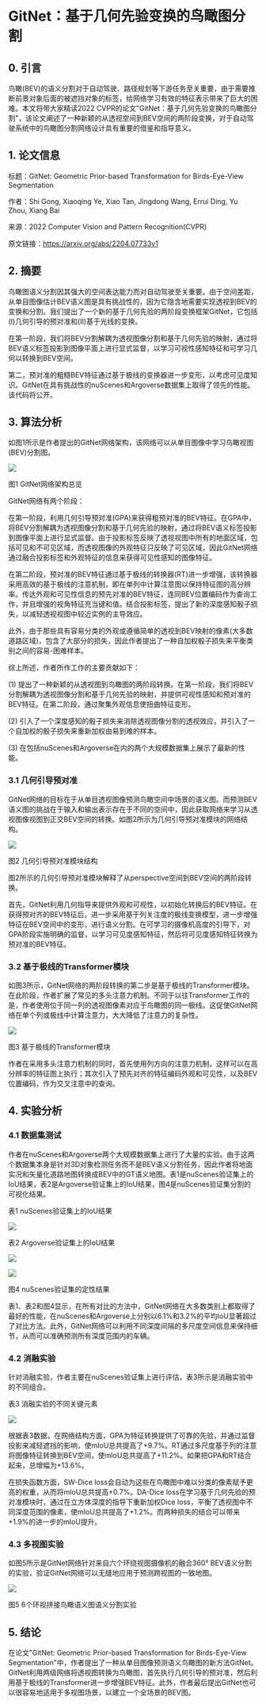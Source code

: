 # GitNet：基于几何先验变换的鸟瞰图分割

## 0. 引言

鸟瞰(BEV)的语义分割对于自动驾驶、路径规划等下游任务至关重要，由于需要推断前景对象后面的被遮挡对象的标签，给网络学习有效的特征表示带来了巨大的困难。本文将带大家精读2022 CVPR的论文"GitNet：基于几何先验变换的鸟瞰图分割"，该论文阐述了一种新颖的从透视空间到BEV空间的两阶段变换，对于自动驾驶系统中的鸟瞰图分割网络设计具有重要的借鉴和指导意义。

## 1. 论文信息

标题：GitNet: Geometric Prior-based Transformation for Birds-Eye-View Segmentation

作者：Shi Gong, Xiaoqing Ye, Xiao Tan, Jingdong Wang, Errui Ding, Yu Zhou, Xiang Bai

来源：2022 Computer Vision and Pattern Recognition(CVPR)

原文链接：https://arxiv.org/abs/2204.07733v1

## 2. 摘要

鸟瞰图语义分割因其强大的空间表达能力而对自动驾驶至关重要。由于空间差距，从单目图像估计BEV语义图是具有挑战性的，因为它隐含地需要实现透视到BEV的变换和分割。我们提出了一个新的基于几何先验的两阶段变换框架GitNet，它包括(I)几何引导的预对准和(II)基于光线的变换。

在第一阶段，我们将BEV分割解耦为透视图像分割和基于几何先验的映射，通过将BEV语义标签投影到图像平面上进行显式监督，以学习可视性感知特征和可学习几何以转换到BEV空间。

第二，预对准的粗糙BEV特征通过基于极线的变换器进一步变形，以考虑可见度知识。GitNet在具有挑战性的nuScenes和Argoverse数据集上取得了领先的性能。该代码将公开。

## 3. 算法分析

如图1所示是作者提出的GitNet网络架构，该网络可以从单目图像中学习鸟瞰视图(BEV)分割图。

![](https://img-blog.csdnimg.cn/3a30fa8e4afb47a8961aa2ac0ebc4bfd.png)

图1 GitNet网络架构总览

GitNet网络有两个阶段：

在第一阶段，利用几何引导预对准(GPA)来获得粗预对准的BEV特征。在GPA中，将BEV分割解耦为透视图像分割和基于几何先验的映射，通过将BEV语义标签投影到图像平面上进行显式监督。由于投影标签反映了透视视图中所有的地面区域，包括可见和不可见区域，而透视图像的外观特征只反映了可见区域，因此GitNet网络通过融合投影标签和外观特征的信息来获得可见性感知的图像特征。

在第二阶段，预对准的BEV特征通过基于极线的转换器(RT)进一步增强，该转换器采用高效的基于极线的注意机制，即在单列中计算注意图以保持特征图的高分辨率。传达外观和可见性信息的预先对准的BEV特征，连同BEV位置编码作为查询工作，并且增强的视角特征充当键和值。结合投影标签，提出了新的深度感知骰子损失，以减轻透视视图中较近实例的主导效应。

此外，由于那些具有容易分类的外观或遵循简单的透视到BEV映射的像素(大多数道路区域)，包含了大部分的损失，因此作者提出了一种自加权骰子损失来平衡类别之间的容易-困难样本。

综上所述，作者所作工作的主要贡献如下：

\(1\) 提出了一种新颖的从透视图到鸟瞰图的两阶段转换。在第一阶段，我们将BEV分割解耦为透视图像分割和基于几何先验的映射，并提供可视性感知和预对准的BEV特征。在第二阶段，通过聚集外观信息使扭曲特征变形。

\(2\) 引入了一个深度感知的骰子损失来消除透视图像分割的透视效应，并引入了一个自加权的骰子损失来重新加权由易到难的样本。

\(3\) 在包括nuScenes和Argoverse在内的两个大规模数据集上展示了最新的性能。

### 3.1 几何引导预对准

GitNet网络的目标在于从单目透视图像预测鸟瞰空间中场景的语义图。而预测BEV语义图的挑战在于输入和输出表示存在于不同的空间中，因此获取网络来学习从透视图像视图到正交BEV空间的转换。如图2所示为几何引导预对准模块的网络结构。

![](https://img-blog.csdnimg.cn/0c8e697837f849ad868029cda1e66246.png)

图2 几何引导预对准模块结构

图2所示的几何引导预对准模块解释了从perspective空间到BEV空间的两阶段转换。

首先，GitNet利用几何指导来提供外观和可视性，以初始化转换后的BEV特征。在获得预对齐的BEV特征后，进一步采用基于列关注度的极线变换模型，进一步增强特征在BEV空间中的变形，进行语义分割。在可学习的摄像机高度的引导下，对GPA阶段实施明确的监督，以学习可见度感知特征，然后将可见度感知特征转换为预对准的BEV特征。

### 3.2 基于极线的Transformer模块

如图3所示，GitNet网络的两阶段转换的第二步是基于极线的Transformer模块。在此阶段，作者扩展了常见的多头注意力机制。不同于以往Transformer工作的是，作者使用位于同一列的透视图像素对应于鸟瞰图的同一极线。这促使GitNet网络在单个列或极线中计算注意力，大大降低了注意力的复杂性。

![](https://img-blog.csdnimg.cn/91928ec992254d0a8ee298a009750a4c.png)

图3 基于极线的Transformer模块

作者在采用多头注意力机制的同时，首先使用列方向的注意力机制，这样可以在高分辨率的特征图上执行；其次引入了预先对齐的特征编码外观和可见性，以及BEV位置编码，作为交叉注意中的查询。

## 4. 实验分析

### 4.1 数据集测试

作者在nuScenes和Argoverse两个大规模数据集上进行了大量的实验。由于这两个数据集本身是针对3D对象检测任务而不是BEV语义分割任务，因此作者将地面实况和矢量化道路地图转换成BEV中的GT语义地图。表1是nuScenes验证集上的IoU结果，表2是Argoverse验证集上的IoU结果，图4是nuScenes验证集分割的可视化结果。

表1 nuScenes验证集上的IoU结果

![](https://img-blog.csdnimg.cn/e69347663f324091950aa3244c35aa4a.png)

表2 Argoverse验证集上的IoU结果

![](https://img-blog.csdnimg.cn/d38d9417c199438c87eb1ba802fb7ed3.png)

![](https://img-blog.csdnimg.cn/3817b943dd6441b69d13a1f0a27916db.png)

图4 nuScenes验证集的定性结果

表1、表2和图4显示，在所有对比的方法中，GitNet网络在大多数类别上都取得了最好的性能，在nuScenes和Argoverse上分别以6.1%和3.2%的平均IoU显著超过了对比方法。此外，GitNet网络可以利用不同深度间隔的多尺度空间信息来保持细节，从而可以准确预测所有深度范围内的车辆。

### 4.2 消融实验

针对消融实验，作者主要在nuScenes验证集上进行评估，表3所示是消融实验中的不同组合。

表3 消融实验的不同关键元素

![](https://img-blog.csdnimg.cn/7224c2aeac7d4fb9898707580e9fb44b.png)

根据表3数据，在网络结构方面，GPA为特征转换提供了可靠的先验，并通过监督投影来减轻遮挡的影响，使mIoU总共提高了+9.7%。RT通过多尺度基于列的注意将图像特征转换到BEV空间，使mIoU总共提高了+11.2%。如果把GPA和RT结合起来，总增幅为+13.6%。

在损失函数方面，SW-Dice loss会自动为这些在鸟瞰图中难以分类的像素赋予更高的权重，从而将mIoU总共提高+0.7%。DA-Dice loss在学习基于几何先验的预对准模块时，通过在立方体深度的指导下重新加权Dice loss，平衡了透视图中不同深度范围的像素，使mIoU总共提高了+1.2%。而两种损失的结合可以带来+1.9%的进一步的mIoU提升。

### 4.3 多视图实验

如图5所示是GitNet网络针对来自六个环绕视图摄像机的融合360° BEV语义分割的实验，验证GitNet网络可以无缝地应用于预测跨视图的一致地图。

![](https://img-blog.csdnimg.cn/a90c19eafe294cb3a4df99f8ddd722d0.png)

图5 6个环视拼接鸟瞰语义图语义分割实验

## 5. 结论

在论文"GitNet: Geometric Prior-based Transformation for Birds-Eye-View Segmentation"中，作者提出了一种从单目图像预测语义鸟瞰图的新方法GitNet。GitNet利用两级网络将透视图转换为鸟瞰图，首先执行几何引导的预对准，然后利用基于极线的Transformer进一步增强BEV特征。此外，作者最后提出GitNet也可以很容易地适用于多视图场景，以建立一个全场景的BEV图。
